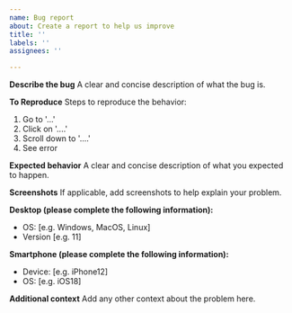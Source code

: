 ```yaml
---
name: Bug report
about: Create a report to help us improve
title: ''
labels: ''
assignees: ''

---
```


**Describe the bug**
A clear and concise description of what the bug is.

**To Reproduce**
Steps to reproduce the behavior:
1. Go to '...'
2. Click on '....'
3. Scroll down to '....'
4. See error

**Expected behavior**
A clear and concise description of what you expected to happen.

**Screenshots**
If applicable, add screenshots to help explain your problem.

**Desktop (please complete the following information):**
 - OS: [e.g. Windows, MacOS, Linux]
 - Version [e.g. 11]

**Smartphone (please complete the following information):**
 - Device: [e.g. iPhone12]
 - OS: [e.g. iOS18]

**Additional context**
Add any other context about the problem here.
